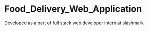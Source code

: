 # Food_Delivery_Web_Application
Developed as a part of full stack web developer intern at slashmark

